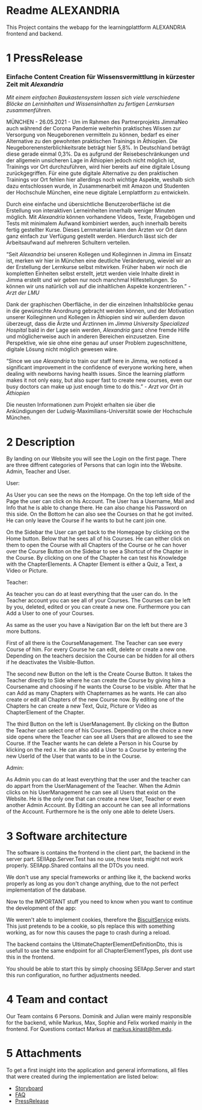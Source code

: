 # Readme ALEXANDRIA

This Project contains the webapp for the learningplattform ALEXANDRIA
frontend and backend.

# 1 PressRelease

### Einfache Content Creation für Wissensvermittlung in kürzester Zeit mit *Alexandria*

*Mit einem einfachen Baukastensystem lassen sich viele verschiedene Blöcke an Lerninhalten und Wissensinhalten zu fertigen Lernkursen zusammenführen.*

MÜNCHEN - 26.05.2021 - Um im Rahmen des Partnerprojekts JimmaNeo auch während der Corona Pandemie weiterhin praktisches Wissen zur Versorgung von Neugeborenen vermitteln zu können, bedarf es einer Alternative zu den gewohnten praktischen Trainings in Äthiopien. Die Neugeborenensterblichkeitsrate beträgt hier 5,8%. In Deutschland beträgt diese gerade einmal 0,3%. Da es aufgrund der Reisebeschränkungen und der allgemein unsicheren Lage in Äthiopien jedoch nicht möglich ist, Trainings vor Ort durchzuführen, wird hier bereits auf eine digitale Lösung zurückgegriffen.
Für eine gute digitale Alternative zu den praktischen Trainings vor Ort fehlen hier allerdings noch wichtige Aspekte, weshalb sich dazu entschlossen wurde, in Zusammenarbeit mit Amazon und Studenten der Hochschule München, eine neue digitale Lernplattform zu entwickeln.

Durch eine einfache und übersichtliche Benutzeroberfläche ist die Erstellung von interaktiven Lerneinheiten innerhalb weniger Minuten möglich. Mit *Alexandria* können vorhandene Videos, Texte, Fragebögen und Tests mit minimalem Aufwand kombiniert werden, auch innerhalb bereits fertig gestellter Kurse. Dieses Lernmaterial kann den Ärzten vor Ort dann ganz einfach zur Verfügung gestellt werden.
Hierdurch lässt sich der Arbeitsaufwand auf mehreren Schultern verteilen.

“Seit *Alexandria* bei unseren Kollegen und Kolleginnen in Jimma im Einsatz ist, merken wir hier in München eine deutliche Veränderung, wieviel wir an der Erstellung der Lernkurse selbst mitwirken. Früher haben wir noch die kompletten Einheiten selbst erstellt, jetzt werden viele Inhalte direkt in Jimma erstellt und wir geben nur noch manchmal Hilfestellungen. So können wir uns natürlich voll auf die inhaltlichen Aspekte konzentrieren.”
*- Arzt der LMU*

Dank der graphischen Oberfläche, in der die einzelnen Inhaltsblöcke genau in die gewünschte Anordnung gebracht werden können, und der Motivation unserer Kolleginnen und Kollegen in Äthiopien sind wir außerdem davon überzeugt, dass die Ärzte und Ärztinnen im *Jimma University Specialized Hospital* bald in der Lage sein werden, *Alexandria* ganz ohne fremde Hilfe  und möglicherweise auch in anderen Bereichen einzusetzen.
Eine Perspektive, wie sie ohne eine genau auf unser Problem zugeschnittene, digitale Lösung nicht möglich gewesen wäre.

“Since we use *Alexandria* to train our staff here in Jimma, we noticed a significant improvement in the confidence of everyone working here, when dealing with newborns having health issues. Since the learning platform makes it not only easy, but also super fast to create new courses, even our busy doctors can make up just enough time to do this.”
*- Arzt vor Ort in Äthiopien*

Die neusten Informationen zum Projekt erhalten sie über die Ankündigungen der Ludwig-Maximilians-Universität sowie der Hochschule München.

# 2 Description
By landing on our Website you will see the Login on the first page.
There are three diffrent categories of Persons that can login into the Website. Admin, Teacher and User.


User:

As User you can see the news on the Hompage.
On the top left side of the Page the user can click on his Account.
The User has a Username, Mail and Info that he is able to change there.
He can also change his Password on this side.
On the Bottom he can also see the Courses on that he got invited. He can only leave the Course if he wants to but he cant join one.

On the Sidebar the User can get back to the Homepage by clicking on the Home button.
Below that he sees all of his Courses. He can either click on them to open the Course with all Chapters of the Course or he can hover over the Course Button on the Sidebar to see a Shortcut of the Chapter in the Course.
By clicking on one of the Chapter he can test his Knowledge with the ChapterElements. A Chapter Element is either a Quiz, a Text, a Video or Picture.


Teacher:

As teacher you can do at least everything that the user can do.
In the Teacher account you can see all of your Courses. The Courses can be left by you, deleted, edited or you can create a new one.
Furthermore you can Add a User to one of your Courses.

As same as the user you have a Navigation Bar on the left but there are 3 more buttons.

First of all there is the CourseManagement. The Teacher can see every Course of him. For every Course he can edit, delete or create a new one. Depending on the teachers decision the Course can be hidden for all others if he deactivates the Visible-Button.

The second new Button on the left is the Create Course Button. It takes the Teacher directly to Side where he can create the Course by giving him a Coursename and choosing if he wants the Course to be visible. After that he can Add as many Chapters with Chapternames as he wants. He can also create or edit all Chapters of the new Course now.
By editing one of the Chapters he can create a new Text, Quiz, Picture or Video as ChapterElement of the Chapter.

The third Button on the left is UserManagement. By clicking on the Button the Teacher can select one of his Courses. Depending on the choice a new side opens where the Teacher can see all Users that are allowed to see the Course. If the Teacher wants he can delete a Person in his Course by klicking on the red x. He can also add a User to a Course by entering the new UserId of the User that wants to be in the Course. 


Admin:

As Admin you can do at least everything that the user and the teacher can do appart from the UserManagement of the Teacher.
When the Admin clicks on his UserManagement he can see all Users that exist on the Website. He is the only one that can create a new User, Teacher or even another Admin Account. By Editing an account he can see all informations of the Account.
Furthermore he is the only one able to delete Users.



# 3 Software architecture

The software is contains the frontend in the client part, the backend in the server part.
SEIIApp.Server.Test has no use, those tests might not work properly.
SEIIApp.Shared contains all the DTOs you need.

We don't use any special frameworks or anthing like it, the backend works properly as long as you don't change anything, due to the not perfect implementation of the database.

Now to the IMPORTANT stuff you need to know when you want to continue the development of the app:

We weren't able to implement cookies, therefore the [BiscuitService](src/SEIIApp/Client/Services/BiscuitService.cs) exists.
This just pretends to be a cookie, so pls replace this with something working, as for now this causes the page to crash during a reload.

The backend contains the UltimateChapterElementDefinitionDto, this is usefull to use the same endpoint for all ChapterElementTypes, pls dont use this in the frontend.

You should be able to start this by simply choosing SEIIApp.Server and start this run configuration, no further adjustments needed.

# 4 Team and contact
Our Team contains 6 Persons. Dominik and Julian were mainly responsible for the backend, while Markus, Max, Sophie and Felix worked mainly in the frontend. 
For Questions contact Markus at markus.kinast@hm.edu.

# 5 Attachments
To get a first insight into the application and general informations, all files that were created during the implementation are listed below:
* [Storyboard](documents/LMU_TEAM_G_STORYBOARD.pdf)
* [FAQ](documents/LMU_TEAM_G_FAQ.pdf)
* [PressRelease](documents/LMU_TEAM_G_PR.pdf)
